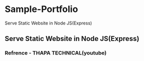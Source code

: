 # Sample-Portfolio
Serve Static Website in Node JS(Express)

## Serve Static Website in Node JS(Express)
### Refrence - THAPA TECHNICAL(youtube)
